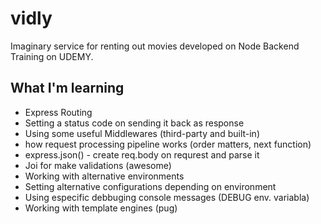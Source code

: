 # vidly
Imaginary service for renting out movies developed on Node Backend Training on UDEMY.

## What I'm learning

* Express Routing
* Setting a status code on sending it back as response
* Using some useful Middlewares (third-party and built-in)
* how request processing pipeline works (order matters, next function)
* express.json() - create req.body on requrest and parse it
* Joi for make validations (awesome)
* Working with alternative environments
* Setting alternative configurations depending on environment
* Using especific debbuging console messages (DEBUG env. variabla)
* Working with template engines (pug)

